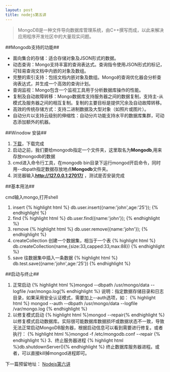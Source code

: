 ```yaml
---
layout: post
title: nodejs第五讲
---
```



> MongoDB是一种文件导向数据库管理系统，由C++撰写而成，以此来解决应用程序开发社区中的大量现实问题。

##Mongodb支持的功能##

+ 面向集合的存储：适合存储对象及JSON形式的数据。
+ 动态查询：Mongo支持丰富的查询表达式。查询指令使用JSON形式的标记，可轻易查询文档中内嵌的对象及数组。
+ 完整的索引支持：包括文档内嵌对象及数组。Mongo的查询优化器会分析查询表达式，并生成一个高效的查询计划。
+ 查询监视：Mongo包含一个监视工具用于分析数据库操作的性能。
+ 复制及自动故障转移：Mongo数据库支持服务器之间的数据复制，支持主-从模式及服务器之间的相互复制。复制的主要目标是提供冗余及自动故障转移。
+ 高效的传统存储方式：支持二进制数据及大型对象（如照片或图片）。
+ 自动分片以支持云级别的伸缩性：自动分片功能支持水平的数据库集群，可动态添加额外的机器。

##Winodow 安装##

1. [下载](http://www.mongodb.org/downloads)，下载完成
2. 启动之前，我们要给mongodb指定一个文件夹，这里取名为**Mongodb**,用来存放mongodb的数据
3. cmd进入命令行工具，在mongodb bin目录下运行mongod开启命令，同时用--dbpath指定数据存放地点**Mongodb**文件夹。
4. 浏览器输入**http://127.0.0.1:27017/** ，测试是否安装完成

##基本用法##

cmd输入mongo,打开shell

1. insert
{% highlight html %}
db.user.insert({name:'john',age:'25'});
{% endhighlight %}
2. find
{% highlight html %}
db.user.find({name:'john'});
{% endhighlight %}
3. remove
{% highlight html %}
db.user.remove({name:'john'});
{% endhighlight %}
4. createCollection 创建一个数据集，相当于一个表
{% highlight html %}
db.createCollection(name,{size:33,capped:33,max:88})
{% endhighlight %}
5. save 往数据集中插入一条数据
{% highlight html %}
db.test.save({name:'john',age:'25'})
{% endhighlight %}

##启动与终止##
1. 正常启动
{% highlight html %}mongod --dbpath /usr/mongo/data --logfile /var/mongo.log{% endhighlight %}
说明：指定数据存储目录和日志目录，如果采用安全认证模式，需要加上--auth选项，如： 
{% highlight html %}
mongod --auth --dbpath /usr/mongo/data --logfile /var/mongo.log
{% endhighlight %}
2. 以修复模式启动
{% highlight html %}mongod --repair{% endhighlight %}
以修复模式启动数据库。实际很可能数据库数据损坏或数据状态不一致，导致无法正常启动MongoDB服务器，根据启动信息可以看到需要进行修复。或者执行：
{% highlight html %}mongod -f /etc/mongodb.conf --repair {% endhighlight %}
3、终止服务器进程
{% highlight html %}db.shutdownServer(){% endhighlight %}
终止数据库服务器进程。或者，可以直接kill掉mongod进程即可。

下一篇预留地址：
[Nodejs第六讲](http://johnqing.github.io/posts/nodejs-06.html)
